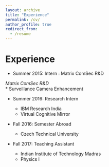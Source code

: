 ```yaml
---
layout: archive
title: "Experience"
permalink: /cv/
author_profile: true
redirect_from:
  - /resume
---
```


Experience
======
* Summer 2015: Intern
:  Matrix ComSec R&D
<address>
  Matrix ComSec R&D
</address>
  * Surveillance Camera Enhancement

* Summer 2016: Research Intern
  * IBM Research India
  * Virtual Cognitive Mirror
  
* Fall 2016: Semester Abroad
  * Czech Technical University

* Fall 2017: Teaching Assistant
  * Indian Institute of Technology Madras
  * Physics I
  
